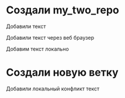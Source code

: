﻿# Создали my_two_repo

 Добавили текст

 Добавили текст через веб браузер

 Добавим текст локально

 # Создали новую ветку

 Добавили локальный конфликт текст
    
 
 

 




